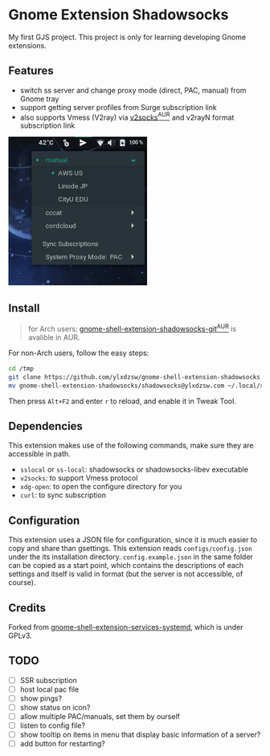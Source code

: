 Gnome Extension Shadowsocks
===========================

My first GJS project. This project is only for learning developing Gnome extensions.

## Features

- switch ss server and change proxy mode (direct, PAC, manual) from Gnome tray
- support getting server profiles from Surge subscription link
- also supports Vmess (V2ray) via [v2socks](https://github.com/ylxdzsw/v2socks)[<sup>AUR</sup>](https://aur.archlinux.org/packages/v2socks) and v2rayN format subscription link

![screenshot](screenshot.png)

## Install

> for Arch users: [gnome-shell-extension-shadowsocks-git<sup>AUR</sup>](https://aur.archlinux.org/packages/gnome-shell-extension-shadowsocks-git/) is avalible in AUR.

For non-Arch users, follow the easy steps:

```sh
cd /tmp
git clone https://github.com/ylxdzsw/gnome-shell-extension-shadowsocks
mv gnome-shell-extension-shadowsocks/shadowsocks@ylxdzsw.com ~/.local/share/gnome-shell/extensions
```

Then press `Alt+F2` and enter `r` to reload, and enable it in Tweak Tool.

## Dependencies

This extension makes use of the following commands, make sure they are accessible in path.

- `sslocal` or `ss-local`: shadowsocks or shadowsocks-libev executable
- `v2socks`: to support Vmess protocol
- `xdg-open`: to open the configure directory for you
- `curl`: to sync subscription

## Configuration

This extension uses a JSON file for configuration, since it is much easier to copy and share than gsettings. This
extension reads `configs/config.json` under the its installation directory. `config.example.json` in the same folder can
be copied as a start point, which contains the descriptions of each settings and itself is valid in format (but the
server is not accessible, of course).

## Credits

Forked from [gnome-shell-extension-services-systemd](https://github.com/petres/gnome-shell-extension-services-systemd),
which is under GPLv3.

## TODO

- [ ] SSR subscription
- [ ] host local pac file
- [ ] show pings?
- [ ] show status on icon?
- [ ] allow multiple PAC/manuals, set them by ourself
- [ ] listen to config file?
- [ ] show tooltip on items in menu that display basic information of a server?
- [ ] add button for restarting?
